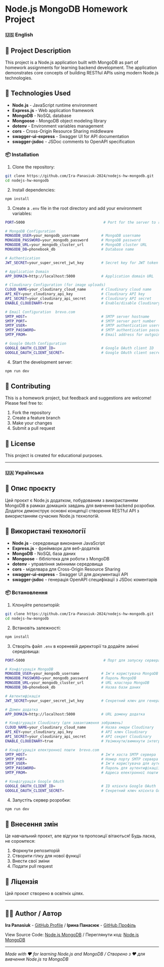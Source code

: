 # Node.js MongoDB Homework Project

### 🇺🇸 English

## 📝 Project Description

This project is a Node.js application built with MongoDB as part of homework assignments for learning backend development. The application demonstrates core concepts of building RESTful APIs using modern Node.js technologies.

## 🚀 Technologies Used

- **Node.js** - JavaScript runtime environment
- **Express.js** - Web application framework
- **MongoDB** - NoSQL database
- **Mongoose** - MongoDB object modeling library
- **dotenv** - Environment variables management
- **cors** - Cross-Origin Resource Sharing middleware
- **swagger-ui-express** - Swagger UI for API documentation
- **swagger-jsdoc** - JSDoc comments to OpenAPI specification

### 📦 Installation

1. Clone the repository:

```bash
git clone https://github.com/Ira-Panasiuk-2024/nodejs-hw-mongodb.git
cd nodejs-hw-mongodb
```

2. Install dependencies:

```bash
npm install
```

3. Create a `.env` file in the root directory and add your environment variables:

```bash
PORT=5000                                    # Port for the server to run on

# MongoDB Configuration
MONGODB_USER=your_mongodb_username          # MongoDB username
MONGODB_PASSWORD=your_mongodb_password      # MongoDB password
MONGODB_URL=your_mongodb_cluster_url        # MongoDB cluster URL
MONGODB_DB=phonebook_db                     # Database name

# Authentication
JWT_SECRET=your_super_secret_jwt_key        # Secret key for JWT token generation

# Application Domain
APP_DOMAIN=http://localhost:5000            # Application domain URL

# Cloudinary Configuration (for image uploads)
CLOUD_NAME=your_cloudinary_cloud_name       # Cloudinary cloud name
API_KEY=your_cloudinary_api_key             # Cloudinary API key
API_SECRET=your_cloudinary_api_secret       # Cloudinary API secret
ENABLE_CLOUDINARY=true                      # Enable/disable Cloudinary integration

# Email Configuration  brevo.com
SMTP_HOST=                                  # SMTP server hostname
SMTP_PORT=                                  # SMTP server port number
SMTP_USER=                                  # SMTP authentication username  
SMTP_PASSWORD=                              # SMTP authentication password
SMTP_FROM=                                  # Email address for outgoing emails

# Google OAuth Configuration
GOOGLE_OAUTH_CLIENT_ID=                     # Google OAuth client ID
GOOGLE_OAUTH_CLIENT_SECRET=                 # Google OAuth client secret
```

4. Start the development server:

```bash
npm run dev
```

## 🤝 Contributing

This is a homework project, but feedback and suggestions are welcome! Please feel free to:

1. Fork the repository
2. Create a feature branch
3. Make your changes
4. Submit a pull request

## 📄 License

This project is created for educational purposes.

---

### 🇺🇦 Українська

## 📝 Опис проєкту

Цей проєкт є Node.js додатком, побудованим з використанням MongoDB в рамках домашніх завдань для вивчення backend розробки. Додаток демонструє основні концепції створення RESTful API з використанням сучасних Node.js технологій.

## 🚀 Використані технології

- **Node.js** - середовище виконання JavaScript
- **Express.js** - фреймворк для веб-додатків
- **MongoDB** - NoSQL база даних
- **Mongoose** - бібліотека для роботи з MongoDB
- **dotenv** - управління змінними середовища
- **cors** - міделвара для Cross-Origin Resource Sharing
- **swagger-ui-express** - Swagger UI для документації API
- **swagger-jsdoc** - генерація OpenAPI специфікації з JSDoc коментарів

### 📦 Встановлення

1. Клонуйте репозиторій:

```bash
git clone https://github.com/Ira-Panasiuk-2024/nodejs-hw-mongodb.git
cd nodejs-hw-mongodb
```

2. Встановіть залежності:

```bash
npm install
```

3. Створіть файл `.env` в кореневій директорії та додайте змінні середовища:

```bash
PORT=5000                                    # Порт для запуску сервера

# Конфігурація MongoDB
MONGODB_USER=your_mongodb_username          # Ім'я користувача MongoDB
MONGODB_PASSWORD=your_mongodb_password      # Пароль MongoDB
MONGODB_URL=your_mongodb_cluster_url        # URL кластера MongoDB
MONGODB_DB=phonebook_db                     # Назва бази даних

# Автентифікація
JWT_SECRET=your_super_secret_jwt_key        # Секретний ключ для генерації JWT токенів

# Домен додатка
APP_DOMAIN=http://localhost:5000            # URL домену додатка

# Конфігурація Cloudinary (для завантаження зображень)
CLOUD_NAME=your_cloudinary_cloud_name       # Назва хмари Cloudinary
API_KEY=your_cloudinary_api_key             # API ключ Cloudinary
API_SECRET=your_cloudinary_api_secret       # API секрет Cloudinary
ENABLE_CLOUDINARY=true                      # Увімкнути/вимкнути інтеграцію Cloudinary

# Конфігурація електронної пошти  brevo.com
SMTP_HOST=                                  # Ім'я хоста SMTP сервера
SMTP_PORT=                                  # Номер порту SMTP сервера
SMTP_USER=                                  # Ім'я користувача для аутентифікації SMTP
SMTP_PASSWORD=                              # Пароль для аутентифікації SMTP
SMTP_FROM=                                  # Адреса електронної пошти для вихідних листів

# Конфігурація Google OAuth
GOOGLE_OAUTH_CLIENT_ID=                     # ID клієнта Google OAuth
GOOGLE_OAUTH_CLIENT_SECRET=                 # Секретний ключ клієнта Google OAuth
```

4. Запустіть сервер розробки:

```bash
npm run dev
```

## 🤝 Внесення змін

Це навчальний проєкт, але відгуки та пропозиції вітаються! Будь ласка, не соромтеся:

1. Форкнути репозиторій
2. Створити гілку для нової функції
3. Внести свої зміни
4. Подати pull request

## 📄 Ліцензія

Цей проєкт створено в освітніх цілях.

---

## 👩‍💻 Author / Автор

**Ira Panasiuk** - [GitHub Profile](https://github.com/Ira-Panasiuk-2024) / **Ірина Панасюк** - [GitHub Профіль](https://github.com/Ira-Panasiuk-2024)

View Source Code: [Node.js MongoDB](https://github.com/Ira-Panasiuk-2024/nodejs-hw-mongodb) / Переглянути код: [Node.js MongoDB](https://github.com/Ira-Panasiuk-2024/nodejs-hw-mongodb)

---

_Made with ❤️ for learning Node.js and MongoDB / Створено з ❤️ для вивчення Node.js та MongoDB_
